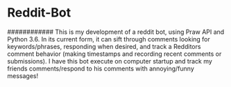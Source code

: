 # Reddit-Bot
############
This is my development of a reddit bot, using Praw API and Python 3.6. In its current form, it can sift through comments looking for keywords/phrases, responding when desired, and track a Redditors comment behavior (making timestamps and recording recent comments or submissions). I have this bot execute on computer startup and track my friends comments/respond to his comments with annoying/funny messages!
